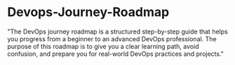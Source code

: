 # Devops-Journey-Roadmap
"The DevOps journey roadmap is a structured step-by-step guide that helps you progress from a beginner to an advanced DevOps professional. The purpose of this roadmap is to give you a clear learning path, avoid confusion, and prepare you for real-world DevOps practices and projects."
